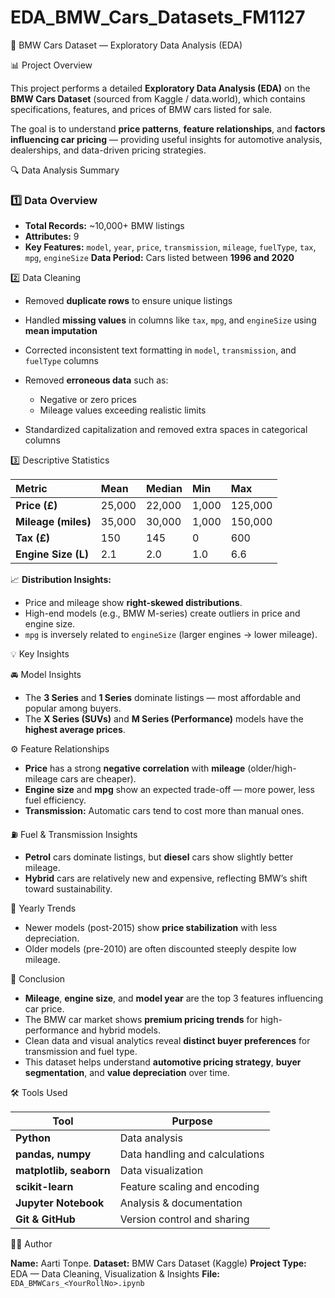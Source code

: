 # EDA_BMW_Cars_Datasets_FM1127
 🚗 BMW Cars Dataset — Exploratory Data Analysis (EDA)

 📊 Project Overview

This project performs a detailed **Exploratory Data Analysis (EDA)** on the **BMW Cars Dataset** (sourced from Kaggle / data.world), which contains specifications, features, and prices of BMW cars listed for sale.

The goal is to understand **price patterns**, **feature relationships**, and **factors influencing car pricing** — providing useful insights for automotive analysis, dealerships, and data-driven pricing strategies.



🔍 Data Analysis Summary

### 1️⃣ Data Overview

* **Total Records:** ~10,000+ BMW listings
* **Attributes:** 9
* **Key Features:**
  `model`, `year`, `price`, `transmission`, `mileage`, `fuelType`, `tax`, `mpg`, `engineSize`
   **Data Period:** Cars listed between **1996 and 2020**

2️⃣ Data Cleaning

* Removed **duplicate rows** to ensure unique listings
* Handled **missing values** in columns like `tax`, `mpg`, and `engineSize` using **mean imputation**
* Corrected inconsistent text formatting in `model`, `transmission`, and `fuelType` columns
* Removed **erroneous data** such as:

  * Negative or zero prices
  * Mileage values exceeding realistic limits
* Standardized capitalization and removed extra spaces in categorical columns

 3️⃣ Descriptive Statistics

| Metric              | Mean   | Median | Min   | Max     |
| :------------------ | :----- | :----- | :---- | :------ |
| **Price (£)**       | 25,000 | 22,000 | 1,000 | 125,000 |
| **Mileage (miles)** | 35,000 | 30,000 | 1,000 | 150,000 |
| **Tax (£)**         | 150    | 145    | 0     | 600     |
| **Engine Size (L)** | 2.1    | 2.0    | 1.0   | 6.6     |

📈 **Distribution Insights:**

* Price and mileage show **right-skewed distributions**.
* High-end models (e.g., BMW M-series) create outliers in price and engine size.
* `mpg` is inversely related to `engineSize` (larger engines → lower mileage).



 💡 Key Insights

 🚘 Model Insights

* The **3 Series** and **1 Series** dominate listings — most affordable and popular among buyers.
* The **X Series (SUVs)** and **M Series (Performance)** models have the **highest average prices**.

⚙️ Feature Relationships

* **Price** has a strong **negative correlation** with **mileage** (older/high-mileage cars are cheaper).
* **Engine size** and **mpg** show an expected trade-off — more power, less fuel efficiency.
* **Transmission:** Automatic cars tend to cost more than manual ones.

 ⛽ Fuel & Transmission Insights

* **Petrol** cars dominate listings, but **diesel** cars show slightly better mileage.
* **Hybrid** cars are relatively new and expensive, reflecting BMW’s shift toward sustainability.

 📆 Yearly Trends

* Newer models (post-2015) show **price stabilization** with less depreciation.
* Older models (pre-2010) are often discounted steeply despite low mileage.


 🧠 Conclusion

* **Mileage**, **engine size**, and **model year** are the top 3 features influencing car price.
* The BMW car market shows **premium pricing trends** for high-performance and hybrid models.
* Clean data and visual analytics reveal **distinct buyer preferences** for transmission and fuel type.
* This dataset helps understand **automotive pricing strategy**, **buyer segmentation**, and **value depreciation** over time.


 🛠️ Tools Used

| Tool                    | Purpose                        |
| ----------------------- | ------------------------------ |
| **Python**              | Data analysis                  |
| **pandas, numpy**       | Data handling and calculations |
| **matplotlib, seaborn** | Data visualization             |
| **scikit-learn**        | Feature scaling and encoding   |
| **Jupyter Notebook**    | Analysis & documentation       |
| **Git & GitHub**        | Version control and sharing    |


 👩‍💻 Author

**Name:**  Aarti Tonpe.
**Dataset:** BMW Cars Dataset (Kaggle)
**Project Type:** EDA — Data Cleaning, Visualization & Insights
**File:** `EDA_BMWCars_<YourRollNo>.ipynb`


